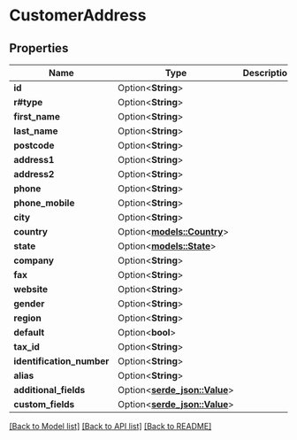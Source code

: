 # CustomerAddress

## Properties

Name | Type | Description | Notes
------------ | ------------- | ------------- | -------------
**id** | Option<**String**> |  | [optional]
**r#type** | Option<**String**> |  | [optional]
**first_name** | Option<**String**> |  | [optional]
**last_name** | Option<**String**> |  | [optional]
**postcode** | Option<**String**> |  | [optional]
**address1** | Option<**String**> |  | [optional]
**address2** | Option<**String**> |  | [optional]
**phone** | Option<**String**> |  | [optional]
**phone_mobile** | Option<**String**> |  | [optional]
**city** | Option<**String**> |  | [optional]
**country** | Option<[**models::Country**](Country.md)> |  | [optional]
**state** | Option<[**models::State**](State.md)> |  | [optional]
**company** | Option<**String**> |  | [optional]
**fax** | Option<**String**> |  | [optional]
**website** | Option<**String**> |  | [optional]
**gender** | Option<**String**> |  | [optional]
**region** | Option<**String**> |  | [optional]
**default** | Option<**bool**> |  | [optional]
**tax_id** | Option<**String**> |  | [optional]
**identification_number** | Option<**String**> |  | [optional]
**alias** | Option<**String**> |  | [optional]
**additional_fields** | Option<[**serde_json::Value**](.md)> |  | [optional]
**custom_fields** | Option<[**serde_json::Value**](.md)> |  | [optional]

[[Back to Model list]](../README.md#documentation-for-models) [[Back to API list]](../README.md#documentation-for-api-endpoints) [[Back to README]](../README.md)


